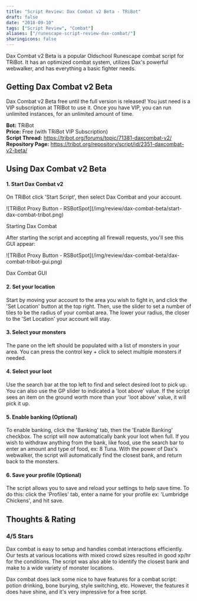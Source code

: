 ```yaml
---
title: "Script Review: Dax Combat v2 Beta - TRiBot"
draft: false
date: "2018-09-10"
tags: ["Script Review", "Combat"]
aliases: ["/runescape-script-review-dax-combat/"]
sharingicons: false
---
```

Dax Combat v2 Beta is a popular Oldschool Runescape combat script for TRiBot. It has an optimized combat system, utilizes Dax's powerful webwalker, and has everything a basic fighter needs.
<!--more-->

## **Getting Dax Combat v2 Beta**
Dax Combat v2 Beta free until the full version is released! You just need is a VIP subscription at TRIBot to use it. Once you have VIP, you can run unlimited instances, for an unlimited amount of time.

<b>Bot:</b> TRiBot <br>
<b>Price:</b> Free (with TRiBot VIP Subscription) <br>
<b>Script Thread:</b> https://tribot.org/forums/topic/71381-daxcombat-v2/ <br>
<b>Repository Page:</b> https://tribot.org/repository/script/id/2351-daxcombat-v2-beta/ <br>

## **Using Dax Combat v2 Beta**
#### **1. Start Dax Combat v2**
On TRiBot click 'Start Script', then select Dax Combat and your account.
<div class="caption">
![TRiBot Proxy Button - RSBotSpot](/img/review/dax-combat-beta/start-dax-combat-tribot.png)
<p class="caption-text">Starting Dax Combat</p>
</div>

After starting the script and accepting all firewall requests, you'll see this GUI appear:
<div class="caption">
![TRiBot Proxy Button - RSBotSpot](/img/review/dax-combat-beta/dax-combat-tribot-gui.png)
<p class="caption-text">Dax Combat GUI</p>
</div>

#### **2. Set your location**
Start by moving your account to the area you wish to fight in, and click the 'Set Location' button at the top right. Then, use the slider to set a number of tiles to be the radius of your combat area. The lower your radius, the closer to the 'Set Location' your account will stay.

#### **3. Select your monsters**
The pane on the left should be populated with a list of monsters in your area. You can press the control key + click to select multiple monsters if needed.

#### **4. Select your loot**
Use the search bar at the top left to find and select desired loot to pick up. You can also use the GP slider to indicated a 'loot above' value. If the script sees an item on the ground worth more than your 'loot above' value, it will pick it up.

#### **5. Enable banking (Optional)**
To enable banking,  click the 'Banking' tab, then the 'Enable Banking' checkbox. The script will now automatically bank your loot when full. If you wish to withdraw anything from the bank, like food, use the search bar to enter an amount and type of food, ex: 8 Tuna.
With the power of Dax's webwalker, the script will automatically find the closest bank, and return back to the monsters.

#### **6. Save your profile (Optional)**
The script allows you to save and reload your settings to help save time. To do this: click the 'Profiles' tab, enter a name for your profile ex: 'Lumbridge Chickens', and hit save.

## **Thoughts & Rating**
<div class="container">
 <div class="row justify-content-center">
  <i class="fas fa-star fa-3x"></i><i class="fas fa-star fa-3x"></i><i class="fas fa-star fa-3x"></i><i class="fas fa-star fa-3x"></i><!-- <i class="fas fa-star-half fa-3x"></i> -->
  </div>
  <div class="row justify-content-center">
  <h3>4/5 Stars</h3>
  </div>
</div>
Dax combat is easy to setup and handles combat interactions efficiently. Our tests at various locations with mixed crowd sizes resulted in good xp/hr for the conditions. The script was also able to identify the closest bank and make to a wide variety of monster locations.

Dax combat does lack some nice to have features for a combat script: potion drinking, bone burying, style switching, etc. However, the features it does have shine, and it's very impressive for a free script.
